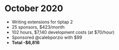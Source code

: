 # October 2020
* Writing extensions for tiptap 2
* 25 sponsors, $423/month
* 102 hours, $7,140 development costs (at $70/hour)
* Sponsored @calebporzio with $99
* **Total -$6,816**
